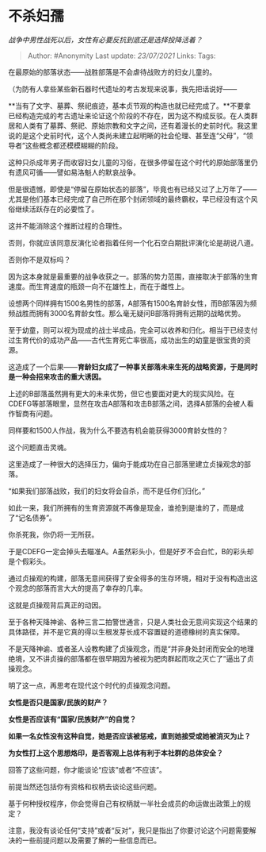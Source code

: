 # 不杀妇孺
*战争中男性战死以后，女性有必要反抗到底还是选择投降活着？*

> Author: #Anonymity
Last update: *23/07/2021* 
Links: 
Tags:    



在最原始的部落状态——战胜部落是不会虐待战败方的妇女儿童的。

（为防有人拿些某些新石器时代遗址的考古发现来说事，我先把话说好——

**当有了文字、墓葬、祭祀痕迹，基本贞节观的构造也就已经完成了。**不要拿已经构造完成的考古遗址来论证这个阶段的不存在，因为这不构成反驳。在人类群居和人类有了墓葬、祭祀、原始宗教和文字之间，还有着漫长的史前时代。我这里说的是这个史前时代，这个人类尚未建立起明晰的社会伦理、甚至连“父母”，“领导者”这些概念都还模模糊糊的阶段。

这种只杀成年男子而收容妇女儿童的习俗，在很多停留在这个时代的原始部落里仍有遗风可循——譬如易洛魁人的默哀战争。

但是很遗憾，即使是“停留在原始状态的部落”，毕竟也有已经又过了上万年了——尤其是他们基本已经完成了自己所在那个封闭领域的最终霸权，早已经没有这个风俗继续活跃存在的必要性了。

这并不能消除这个推断过程的合理性。

否则，你就应该同意反演化论者指着任何一个化石空白期批评演化论是胡说八道。

否则你不是双标吗？


因为这本身就是最重要的战争收获之一。部落的势力范围，直接取决于部落的生育速度。而生育速度的瓶颈一向不在雄性上，而在于雌性上。

设想两个同样拥有1500名男性的部落，A部落有1500名育龄女性，而B部落因为频频战胜而拥有3000名育龄女性。那么毫无疑问B部落将拥有远期的战略优势。

至于幼童，则可以视为现成的战士半成品，完全可以收养和归化。相当于已经支付过生育代价的成功产品——古代生育死亡率很高，成功出生的幼童是很宝贵的资源。

这造成了一个后果——**育龄妇女成了一种事关部落未来生死的战略资源，于是同时是一种会招来攻击的重大诱因。**

上述的B部落虽然拥有更大的未来优势，但它也要面对更大的现实风险。在CDEFG等部落眼里，显然在攻击A部落和攻击B部落之间，选择A部落的会被人看作智商有问题。

同样要和1500人作战，我为什么不要选有机会能获得3000育龄女性的？

这个问题直击灵魂。

这里造成了一种很大的选择压力，偏向于能成功在自己部落里建立贞操观念的部落。

“如果我们部落战败，我们的妇女将会自杀，而不是任你们归化。”

如此一来，我们所拥有的生育资源就不再像是现金，谁抢到是谁的了，而是成了“记名债券”。

你杀死我，你仍将一无所获。

于是CDEFG一定会掉头去瞄准A。A虽然彩头小，但是好歹不会白忙，B的彩头却是个假彩头。

通过贞操观的构建，部落无意间获得了安全得多的生存环境，相对于没有构造出这个观念的部落而言大大的提高了幸存的几率。

这就是贞操观背后真正的动因。

至于各种天降神谕、各种三言二拍警世通言，只是人类社会无意间实现这个结果的具体路径，并不是它真的得以生根发芽长成不容置疑的道德橡树的真实保障。

不是天降神谕、或者圣人设教构建了贞操观念，而是“并非身处封闭而安全的地理绝境，又不讲贞操的部落都在很早期因为被视为肥肉群起而攻之灭亡了”逼出了贞操观念。

明了这一点，再思考在现代这个时代的贞操观念问题。

**女性是否只是国家/民族的财产？**

**女性是否应该有“国家/民族财产”的自觉？**

**如果一名女性没有这种自觉，她是否应该被惩戒，直到她接受或她被消灭为止？**

**为女性打上这个思想烙印，是否客观上总体有利于本社群的总体安全？**

回答了这些问题，你才能谈论“应该”或者“不应该”。

前提当然还包括你有资格和权柄去谈论这些问题。

基于何种授权程序，你会觉得自己有权柄就一半社会成员的命运做出政策上的规定？

注意，我没有谈论任何“支持”或者“反对”，我只是指出了你要讨论这个问题需要解决的一些前提问题以及需要了解的一些信息而已。
